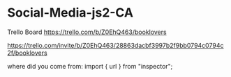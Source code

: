 # Social-Media-js2-CA

Trello Board
https://trello.com/b/Z0EhQ463/booklovers

https://trello.com/invite/b/Z0EhQ463/28863dacbf3997b2f9bb0794c0794c2f/booklovers

where did you come from:
import { url } from "inspector";
